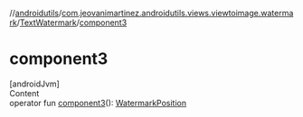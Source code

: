 //[androidutils](../../index.md)/[com.jeovanimartinez.androidutils.views.viewtoimage.watermark](../index.md)/[TextWatermark](index.md)/[component3](component3.md)



# component3  
[androidJvm]  
Content  
operator fun [component3](component3.md)(): [WatermarkPosition](../-watermark-position/index.md)  



